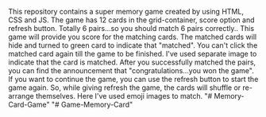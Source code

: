 This repository contains a super memory game created by using HTML, CSS and JS.
The game has 12 cards in the grid-container, score option and refresh button. Totally 6 pairs...so you should match 6 pairs correctly..
This game will provide you score for the matching cards.
The matched cards will hide and turned to green card to indicate that "matched". You can't click the matched card again till the game to be finished. I've used separate image to indicate that the card is matched.
After you successfully matched the pairs, you can find the announcement that "congratulations...you won the game".
If you want to continue the game, you can use the refresh button to start the game again.
So, while giving refresh the game, the cards will shuffle or re-arrange themselves. 
Here I've used emoji images to match.
"# Memory-Card-Game" 
"# Game-Memory-Card" 
